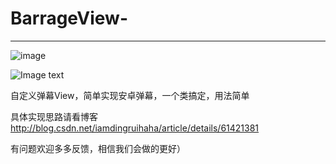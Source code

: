 

# BarrageView- 
--------------------------------------------------------------------------------
![image](http://github.com/385841539@qq.com/BarrageView/app/src/main/res/raw/xiahoushi.jpg)

![Image text](https://raw.github.com/385841539/BarrageView/app/src/main/res/raw/xiahoushi.jpg)


自定义弹幕View，简单实现安卓弹幕，一个类搞定，用法简单

具体实现思路请看博客 http://blog.csdn.net/iamdingruihaha/article/details/61421381

有问题欢迎多多反馈，相信我们会做的更好）
